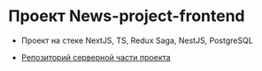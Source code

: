 # Проект News-project-frontend

* Проект на стеке NextJS, TS, Redux Saga, NestJS, PostgreSQL

* [Репозиторий серверной части проекта](https://github.com/Feelcover/News-project-backend)

